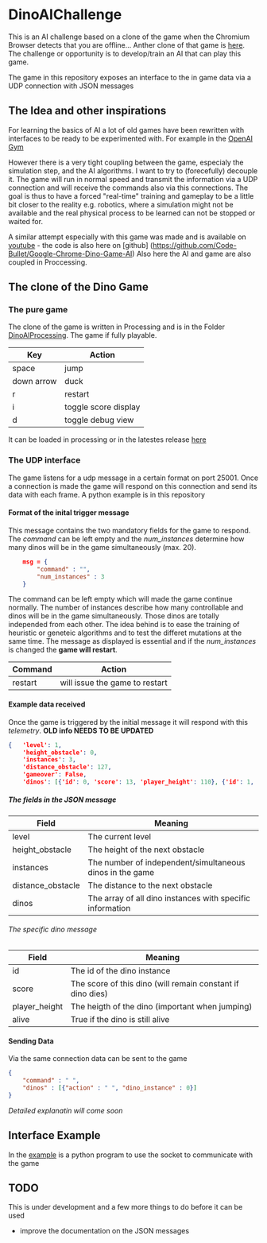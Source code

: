 # DinoAIChallenge

This is an AI challenge based on a clone of the game when the Chromium Browser detects that you are offline... Anther clone of that game is [here](https://chromedino.com). The challenge or opportunity is to develop/train an AI that can play this game.

The game in this repository exposes an interface to the in game data via a UDP connection with JSON messages

## The Idea and other inspirations

For learning the basics of AI a lot of old games have been rewritten with interfaces to be ready to be experimented with. For example in the [OpenAI Gym](https://gym.openai.com) 

However there is a very tight coupling between the game, especialy the simulation step, and the AI algorithms. I want to try to (forecefully) decouple it. The game will run in normal speed and transmit the information via a UDP connection and will receive the commands also via this connections. The goal is thus to have a forced "real-time" training and gameplay to be a little bit closer to the reality e.g. robotics, where a simulation might not be available and the real physical process to be learned can not be stopped or waited for.

A similar attempt especially with this game was made and is available on [youtube](https://www.youtube.com/watch?v=sB_IGstiWlc) - the code is also here on [github] (https://github.com/Code-Bullet/Google-Chrome-Dino-Game-AI) Also here the AI and game are also coupled in Proccessing.

## The clone of the Dino Game

### The pure game

The clone of the game is written in Processing and is in the Folder [DinoAIProcessing](./DinoAIProcessing). The game if fully playable.

| Key        | Action               |
| ---------- |--------------        |
| space      | jump                 |
| down arrow | duck                 |
| r          | restart              |
| i          | toggle score display |
| d          | toggle debug view    |

It can be loaded in processing or in the latestes release [here](https://github.com/kruegerrobotics/DinoAIChallenge/releases/tag/v0.9)

### The UDP interface

The game listens for a udp message in a certain format on port 25001. Once a connection is made the game will respond on this connection and send its data with each frame. A python example is in this repository

#### Format of the inital trigger message

This message contains the two mandatory fields for the game to respond. The *command* can be left empty and the *num_instances* determine how many dinos will be in the game simultaneously (max. 20).

```json
    msg = {
        "command" : "",
        "num_instances" : 3
    }
```

The command can be left empty which will made the game continue normally. The number of instances describe how many controllable and dinos will be in the game simultaneously. Those dinos are totally independed from each other. The idea behind is to ease the training of heuristic or geneteic algorithms and to test the differet mutations at the same time. The message as displayed is essential and if the *num_instances* is changed the **game will restart**.

| Command    | Action                           |
| ---------- |--------------                    |
| restart    | will issue the game to restart   |                 |

#### Example data received

Once the game is triggered by the initial message it will respond with this *telemetry*.
**OLD info NEEDS TO BE UPDATED**

```json
{   'level': 1,
    'height_obstacle': 0,
    'instances': 3,
    'distance_obstacle': 127,
    'gameover': False,
    'dinos': [{'id': 0, 'score': 13, 'player_height': 110}, {'id': 1, 'score': 13, 'player_height': 57.20000076293945}, {'id': 2, 'score': 13, 'player_height': 97}]}
```

##### The fields in the JSON message

| Field             | Meaning                                                   |
| ----------        |--------------                                             |
| level             | The current level                                         |
| height_obstacle   | The height of the next obstacle                           |
| instances         | The number of independent/simultaneous dinos in the game  |
| distance_obstacle | The distance to the next obstacle                         |
| dinos             | The array of all dino instances with specific information |

###### The specific dino message

| Field         | Meaning                                                   |
| ----------    |--------------                                             |
| id            | The id of the dino instance                               |
| score         | The score of this dino (will remain constant if dino dies)|
| player_height | The heigth of the dino (important when jumping)           |
| alive         | True if the dino is still alive                           |

#### Sending Data

Via the same connection data can be sent to the game

```json
{
    "command" : " ",
    "dinos" : [{"action" : " ", "dino_instance" : 0}]
}
```

*Detailed explanatin will come soon*

## Interface Example

In the [example](./example) is a python program to use the socket to communicate with the game

## TODO

This is under development and a few more things to do before it can be used

- improve the documentation on the JSON messages
